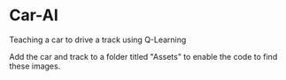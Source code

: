 # Car-AI
Teaching a car to drive a track using Q-Learning

Add the car and track to a folder titled "Assets" to enable the code to find these images.
